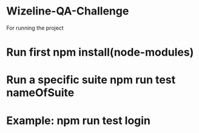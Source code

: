 # Wizeline-QA-Challenge

For running the project

# Run first npm install(node-modules)
# Run a specific suite npm run test nameOfSuite
# Example: npm run test login

